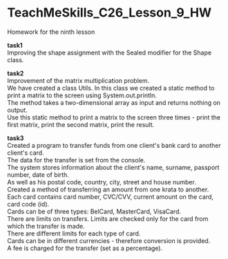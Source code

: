 # TeachMeSkills_C26_Lesson_9_HW
Homework for the ninth lesson  

**task1**  
Improving the shape assignment with the Sealed modifier for the Shape class. 

**task2**  
Improvement of the matrix multiplication problem.  
We have created a class Utils. In this class we created a static method to print a matrix to the screen using System.out.println.  
The method takes a two-dimensional array as input and returns nothing on output.  
Use this static method to print a matrix to the screen three times - print the first matrix, print the second matrix, print the result.  

**task3**  
Created a program to transfer funds from one client's bank card to another client's card.  
The data for the transfer is set from the console.  
The system stores information about the client's name, surname, passport number, date of birth.  
As well as his postal code, country, city, street and house number.  
Created a method of transferring an amount from one krata to another.  
Each card contains card number, CVC/CVV, current amount on the card, card code (id).  
Cards can be of three types: BelCard, MasterCard, VisaCard.  
There are limits on transfers. Limits are checked only for the card from which the transfer is made.  
There are different limits for each type of card.  
Cards can be in different currencies - therefore conversion is provided.  
A fee is charged for the transfer (set as a percentage).  
